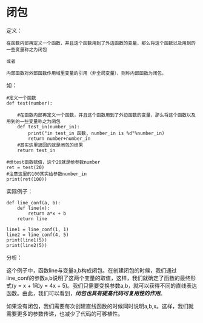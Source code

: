 # 闭包

定义：

```
在函数内部再定义一个函数，并且这个函数用到了外边函数的变量，那么将这个函数以及用到的一些变量称之为闭包

或者

内部函数对外部函数作用域里变量的引用（非全局变量），则称内部函数为闭包。
```

如：

```
#定义一个函数
def test(number):

    #在函数内部再定义一个函数，并且这个函数用到了外边函数的变量，那么将这个函数以及用到的一些变量称之为闭包
    def test_in(number_in):
        print("in test_in 函数, number_in is %d"%number_in)
        return number+number_in
    #其实这里返回的就是闭包的结果
    return test_in

#给test函数赋值，这个20就是给参数number
ret = test(20)
#注意这里的100其实给参数number_in
print(ret(100))
```

实际例子：

```
def line_conf(a, b):
    def line(x):
        return a*x + b
    return line

line1 = line_conf(1, 1)
line2 = line_conf(4, 5)
print(line1(5))
print(line2(5))
```

分析：

这个例子中，函数line与变量a,b构成闭包。在创建闭包的时候，我们通过line\_conf的参数a,b说明了这两个变量的取值，这样，我们就确定了函数的最终形式\(y = x + 1和y = 4x + 5\)。我们只需要变换参数a,b，就可以获得不同的直线表达函数。由此，我们可以看到，_**闭包也具有提高代码可复用性的作用**_。

如果没有闭包，我们需要每次创建直线函数的时候同时说明a,b,x。这样，我们就需要更多的参数传递，也减少了代码的可移植性。

